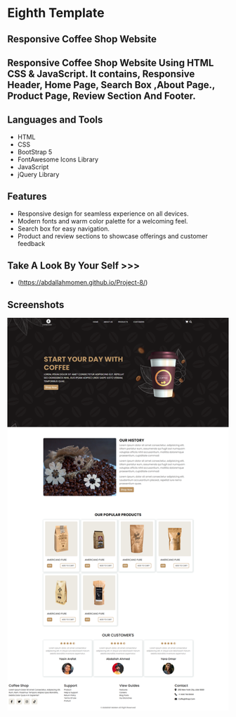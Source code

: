 # Eighth Template

## Responsive Coffee Shop Website

## Responsive Coffee Shop Website Using HTML CSS & JavaScript. It contains, Responsive Header, Home Page, Search Box ,About Page., Product Page, Review Section And Footer.

## Languages and Tools

- HTML
- CSS
- BootStrap 5
- FontAwesome Icons Library
- JavaScript
- jQuery Library

## Features

- Responsive design for seamless experience on all devices.
- Modern fonts and warm color palette for a welcoming feel.
- Search box for easy navigation.
- Product and review sections to showcase offerings and customer feedback

## Take A Look By Your Self >>>

- (https://abdallahmomen.github.io/Project-8/)

## Screenshots

![App Screenshot](https://github.com/AbdallahMoMen/Project-8/blob/main/preview.png)

